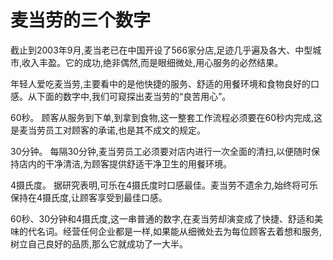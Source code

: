 # 麦当劳的三个数字

截止到2003年9月,麦当老已在中国开设了566家分店,足迹几乎遍及各大、中型城市,收入丰盈。它的成功,绝非偶然,而是眼细微处,用心服务的必然结果。 

  年轻人爱吃麦当劳,主要看中的是他快捷的服务、舒适的用餐环境和食物良好的口感。从下面的数字中,我们可窥探出麦当劳的“良苦用心”。  

  60秒。 顾客从服务到下单,到拿到食物,这一整套工作流程必须要在60秒内完成,这是麦当劳员工对顾客的承诺,也是其不成文的规定。  

  30分钟。 每隔30分钟,麦当劳员工必须要对店内进行一次全面的清扫,以便随时保持店内的干净清洁,为顾客提供舒适干净卫生的用餐环境。  


4摄氏度。 据研究表明,可乐在4摄氏度时口感最佳。麦当劳不遗余力,始终将可乐保持在4摄氏度,让顾客享受到最佳口感。  

  60秒、30分钟和4摄氏度,这一串普通的数字,在麦当劳却演变成了快捷、舒适和美味的代名词。经营任何企业都是一样,如果能从细微处去为每位顾客去着想和服务,树立自己良好的品质,那么它就成功了一大半。
  